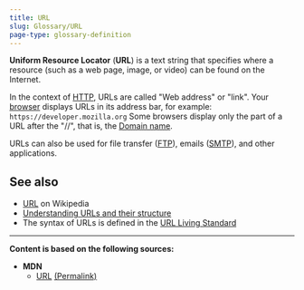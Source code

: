 ```yaml
---
title: URL
slug: Glossary/URL
page-type: glossary-definition
---
```


**Uniform Resource Locator** (**URL**) is a text string that specifies where a resource (such as a web page, image, or video) can be found on the Internet.

In the context of [HTTP](https://developer.mozilla.org/en-US/docs/Glossary/HTTP), URLs are called "Web address" or "link". Your [browser](https://developer.mozilla.org/en-US/docs/Glossary/Browser) displays URLs in its address bar, for example: `https://developer.mozilla.org` Some browsers display only the part of a URL after the "//", that is, the [Domain name](https://developer.mozilla.org/en-US/docs/Glossary/Domain_name).

URLs can also be used for file transfer ([FTP](https://developer.mozilla.org/en-US/docs/Glossary/FTP)), emails ([SMTP](https://developer.mozilla.org/en-US/docs/Glossary/SMTP)), and other applications.

## See also

- [URL](https://en.wikipedia.org/wiki/URL) on Wikipedia
- [Understanding URLs and their structure](https://developer.mozilla.org/en-US/docs/Learn/Common_questions/Web_mechanics/What_is_a_URL)
- The syntax of URLs is defined in the [URL Living Standard](https://url.spec.whatwg.org/)

---

**Content is based on the following sources:**

- **MDN**
    - [URL](https://developer.mozilla.org/en-US/docs/Glossary/URL) [(Permalink)](https://github.com/mdn/content/blob/3c7e928f332191b153c40a6ade88fb5815c92b99/files/en-us/glossary/url/index.md)